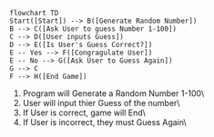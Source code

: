 ```mermaid
flowchart TD
Start([Start]) --> B([Generate Random Number])
B --> C([Ask User to guess Number 1-100])
C --> D([User inputs Guess])
D --> E([Is User's Guess Correct?])
E -- Yes --> F([Congragulate User])
E -- No --> G([Ask User to Guess Again])
G --> C
F --> H([End Game])
```

1. Program will Generate a Random Number 1-100\
2. User will input thier Guess of the number\
3. If User is correct, game will End\
4. If User is incorrect, they must Guess Again\

